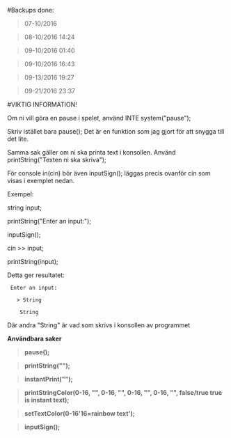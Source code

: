 #Backups done:
>07-10/2016

>08-10/2016 14:24

>09-10/2016 01:40

>09-10/2016 16:43

>09-13/2016 19:27

>09-21/2016 23:37

#VIKTIG INFORMATION!

Om ni vill göra en pause i spelet, använd INTE system("pause");

Skriv istället bara pause(); Det är en funktion som jag gjort för att snygga till det lite.

Samma sak gäller om ni ska printa text i konsollen. Använd printString("Texten ni ska skriva");

För console in(cin) bör även inputSign(); läggas precis ovanför cin som visas i exemplet nedan.

Exempel:

string input;

printString("Enter an input:");

inputSign();

cin >> input;

printString(input);

Detta ger resultatet:

     Enter an input:

       > String

        String

Där andra "String" är vad som skrivs i konsollen av programmet


**Användbara saker**

>**pause();**

>**printString("");**

>**instantPrint("");**

>**printStringColor(0-16, "", 0-16, "", 0-16, "", 0-16, "", false/true true is instant text);**

>**setTextColor(0-16'16=rainbow text');**

>**inputSign();**
